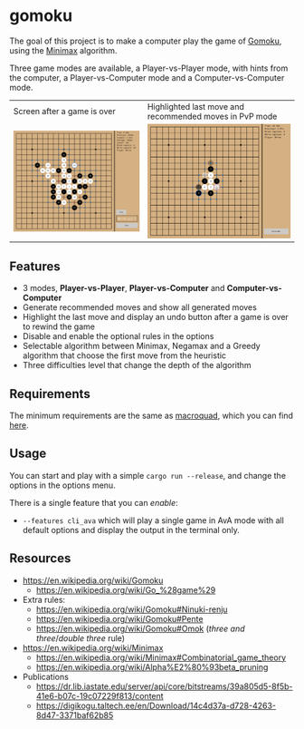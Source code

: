 # gomoku

The goal of this project is to make a computer play the game of [Gomoku](https://en.wikipedia.org/wiki/Gomoku), using the [Minimax](https://en.wikipedia.org/wiki/Minimax) algorithm.

Three game modes are available, a Player-vs-Player mode, with hints from the computer, a Player-vs-Computer mode and a Computer-vs-Computer mode.

<table>
  <tr>
    <td>Screen after a game is over</td>
     <td>Highlighted last move and recommended moves in PvP mode</td>
  </tr>
  <tr>
    <td><img src="media/game_over.small.png" alt="Screen after a game is over" /></td>
    <td><img src="media/recommended_moves.small.png" alt="Highlighted last move and recommended moves in PvP mode" /></td>
  </tr>
 </table>

## Features

* 3 modes, **Player-vs-Player**, **Player-vs-Computer** and **Computer-vs-Computer**
* Generate recommended moves and show all generated moves
* Highlight the last move and display an undo button after a game is over to rewind the game
* Disable and enable the optional rules in the options
* Selectable algorithm between Minimax, Negamax and a Greedy algorithm that choose the first move from the heuristic
* Three difficulties level that change the depth of the algorithm

## Requirements

The minimum requirements are the same as [macroquad](https://github.com/not-fl3/macroquad), which you can find [here](https://github.com/not-fl3/macroquad#build-instructions).

## Usage

You can start and play with a simple ``cargo run --release``, and change the options in the options menu.

There is a single feature that you can *enable*:

* ``--features cli_ava`` which will play a single game in AvA mode with all default options and display the output in the terminal only.

## Resources

* https://en.wikipedia.org/wiki/Gomoku
	* https://en.wikipedia.org/wiki/Go_%28game%29
* Extra rules:
	* https://en.wikipedia.org/wiki/Gomoku#Ninuki-renju
	* https://en.wikipedia.org/wiki/Gomoku#Pente
	* https://en.wikipedia.org/wiki/Gomoku#Omok (*three and three*/*double three* rule)
* https://en.wikipedia.org/wiki/Minimax
	* https://en.wikipedia.org/wiki/Minimax#Combinatorial_game_theory
	* https://en.wikipedia.org/wiki/Alpha%E2%80%93beta_pruning
* Publications
	* https://dr.lib.iastate.edu/server/api/core/bitstreams/39a805d5-8f5b-41e6-b07c-19c07229f813/content
	* https://digikogu.taltech.ee/en/Download/14c4d37a-d728-4263-8d47-3371baf62b85
